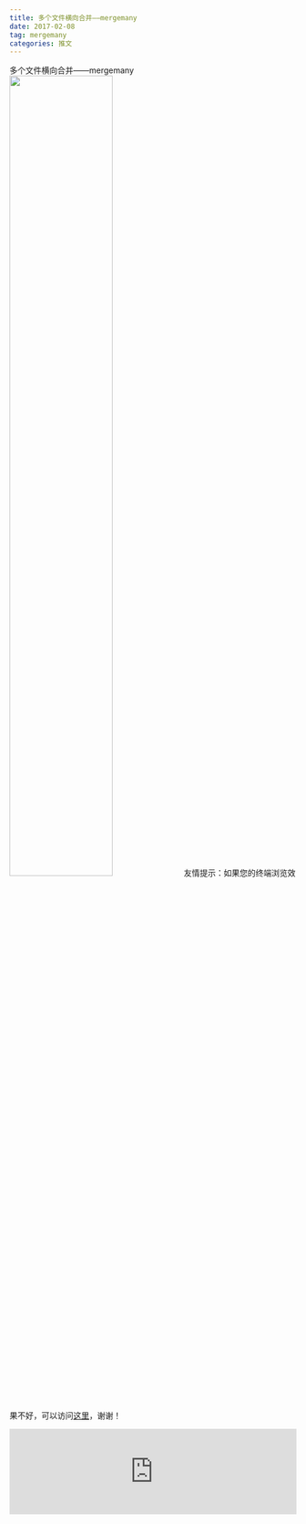 ```yaml
---
title: 多个文件横向合并——mergemany
date: 2017-02-08
tag: mergemany
categories: 推文
---
```

多个文件横向合并——mergemany
<img src="http://mmbiz.qpic.cn/mmbiz_png/ACviaWTBFxhapvkGMeEFRSDML4FsXzypkuklhaLNsbC82Ce8VjuzzbJ9WMHxj375FCrn36t90m971yUnbOE8pQw/0?wx_fmt.png" style="width: 60%; height: auto;"/><!--more-->
友情提示：如果您的终端浏览效果不好，可以访问[这里](https://stata-club.github.io/stata_article/2017-02-08.html)，谢谢！
<iframe src="https://stata-club.github.io/stata_article/2017-02-08.html" id="iframepage" frameborder="0" scrolling="no" marginheight="0" marginwidth="0" width="100%" onLoad="iFrameHeight()"></iframe>
<script type="text/javascript" language="javascript">
function iFrameHeight() {
var ifm= document.getElementById("iframepage");
var subWeb = document.frames ? document.frames["iframepage"].document : ifm.contentDocument;   
if(ifm != null && subWeb != null) {
 ifm.height = subWeb.body.scrollHeight;
} 
} 
</script> 